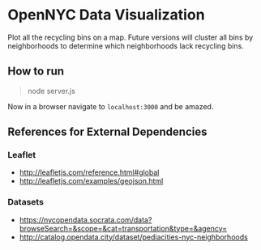 # OpenNYC Data Visualization

Plot all the recycling bins on a map. Future versions will cluster all bins by neighborhoods to determine which neighborhoods
lack recycling bins.

## How to run

> node server.js  

Now in a browser navigate to `localhost:3000` and be amazed.

## References for External Dependencies
### Leaflet
  - http://leafletjs.com/reference.html#global
  - http://leafletjs.com/examples/geojson.html

### Datasets
  - https://nycopendata.socrata.com/data?browseSearch=&scope=&cat=transportation&type=&agency=
  - http://catalog.opendata.city/dataset/pediacities-nyc-neighborhoods
